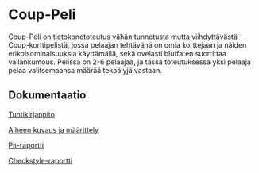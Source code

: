 # Coup-Peli
Coup-Peli on tietokonetoteutus vähän tunnetusta mutta viihdyttävästä Coup-korttipelistä,
jossa pelaajan tehtävänä on omia korttejaan ja näiden erikoisominaisuuksia käyttämällä, sekä ovelasti bluffaten suortittaa vallankumous. Pelissä on 2-6 pelaajaa, ja tässä toteutuksessa yksi pelaaja pelaa valitsemaansa määrää tekoälyjä vastaan.


## Dokumentaatio
[Tuntikirjanpito](dokumentaatio/tuntikirjanpito.md)

[Aiheen kuvaus ja määrittely](dokumentaatio/aiheenKuvausJaRakenne.md)

[Pit-raportti](https://htmlpreview.github.io/?https://github.com/aleksisv/Coup-Peli/blob/master/dokumentaatio/pit-raportti/201610141408/index.html)

[Checkstyle-raportti](https://htmlpreview.github.io/?https://github.com/aleksisv/Coup-Peli/blob/master/dokumentaatio/checkstyle-raportti/site/checkstyle.html)


